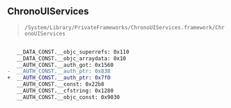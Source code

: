 ## ChronoUIServices

> `/System/Library/PrivateFrameworks/ChronoUIServices.framework/ChronoUIServices`

```diff

   __DATA_CONST.__objc_superrefs: 0x110
   __DATA_CONST.__objc_arraydata: 0x10
   __AUTH_CONST.__auth_got: 0x1560
-  __AUTH_CONST.__auth_ptr: 0x838
+  __AUTH_CONST.__auth_ptr: 0x7f0
   __AUTH_CONST.__const: 0x22b8
   __AUTH_CONST.__cfstring: 0x1280
   __AUTH_CONST.__objc_const: 0x9030

```
